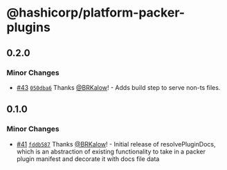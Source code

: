 # @hashicorp/platform-packer-plugins

## 0.2.0

### Minor Changes

- [#43](https://github.com/hashicorp/web-platform-packages/pull/43) [`050dba6`](https://github.com/hashicorp/web-platform-packages/commit/050dba64b8ead797e7df9a1c94621db7585bb627) Thanks [@BRKalow](https://github.com/BRKalow)! - Adds build step to serve non-ts files.

## 0.1.0

### Minor Changes

- [#41](https://github.com/hashicorp/web-platform-packages/pull/41) [`fddb587`](https://github.com/hashicorp/web-platform-packages/commit/fddb5878c1fa54b70fd55b2fe7ab58720b161ddd) Thanks [@BRKalow](https://github.com/BRKalow)! - Initial release of resolvePluginDocs, which is an abstraction of existing functionality to take in a packer plugin manifest and decorate it with docs file data
